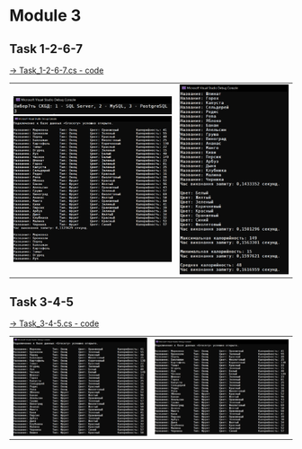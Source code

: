 # Module 3

<table>
  <tr>
    <h2>Task 1-2-6-7</h2>
    <a href="Task_1-2-6-7/Program.cs">-> Task_1-2-6-7.cs - code</a>
    <td width="50%">
        <img src="images/7.png">
        <img src="images/1.png">
    </td>
    <td width="35%">
        <img  src="images/2.png">
    </td>
  </tr>
</table>

<table>
  <tr>
    <h2>Task 3-4-5</h2>
    <a href="Task_3-4-5/Program.cs">-> Task_3-4-5.cs - code</a>
    <td><img src="images/3.png"></td>
    <td><img src="images/4.png"></td>
  </tr>
</table>
